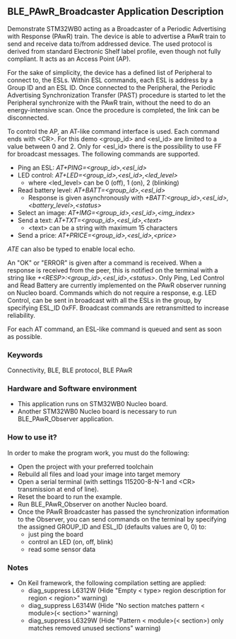 ## __BLE_PAwR_Broadcaster Application Description__

Demonstrate STM32WB0 acting as a Broadcaster of a Periodic Advertising with Response (PAwR) train.
The device is able to advertise a PAwR train to send and receive data to/from addressed device. The used protocol is derived from standard Electronic Shelf
label profile, even though not fully compliant. It acts as an Access Point (AP).

For the sake of simplicity, the device has a defined list of Peripheral to connect to, the ESLs. Within ESL commands, each ESL is address by a Group ID and an ESL ID. Once connected to the Peripheral, the Periodic Advertising Synchronization Transfer (PAST) procedure is started to let the Peripheral synchronize with the PAwR train, without the need to do an energy-intensive scan. Once the procedure is completed, the link can be disconnected.

To control the AP, an AT-like command interface is used.
Each command ends with \<CR>. For this demo \<group_id> and \<esl_id> are limited to a value between 0 and 2. Only for \<esl_id> there is the possibility to use FF for broadcast messages.
The following commands are supported. 
- Ping an ESL: *AT+PING=\<group_id>,\<esl_id>*
- LED control: *AT+LED=\<group_id>,\<esl_id>,\<led_level>*
  - where \<led_level> can be 0 (off), 1 (on), 2 (blinking)
- Read battery level: *AT+BATT=\<group_id>,\<esl_id>*
  - Response is given asynchronously with *+BATT:\<group_id>,\<esl_id>,\<battery_level>,\<status>*
- Select an image: *AT+IMG=\<group_id>,\<esl_id>,\<img_index>*
- Send a text: *AT+TXT=\<group_id>,\<esl_id>,\<text>*
  - \<text> can be a string with maximum 15 characters
- Send a price: *AT+PRICE=\<group_id>,\<esl_id>,\<price>*

*ATE* can also be typed to enable local echo.

An "OK" or "ERROR" is given after a command is received. When a response is received from the peer, this is notified on the terminal with a string like *+\<RESP>:\<group_id>,\<esl_id>,\<status>*.
Only Ping, Led Control and Read Battery are currently implemented on the PAwR observer running on Nucleo board.
Commands which do not require a response, e.g. LED Control, can be sent in broadcast with all the ESLs in the group, by specifying ESL_ID 0xFF. Broadcast commands are retransmitted to increase reliability.

For each AT command, an ESL-like command is queued and sent as soon as possible.

### __Keywords__

Connectivity, BLE, BLE protocol, BLE PAwR

### __Hardware and Software environment__

  - This application runs on STM32WB0 Nucleo board.
  - Another STM32WB0 Nucleo board is necessary to run BLE_PAwR_Observer application.
    
### __How to use it?__

In order to make the program work, you must do the following:

 - Open the project with your preferred toolchain
 - Rebuild all files and load your image into target memory
 - Open a serial terminal (with settings 115200-8-N-1 and \<CR> transmission at end of line).
 - Reset the board to run the example.
 - Run BLE_PAwR_Observer on another Nucleo board.
 - Once the PAwR Broadcaster has passed the synchronization information to the Observer, you can send commands on the terminal by specifying the assigned GROUP_ID and ESL_ID (defaults values are 0, 0) to:
   - just ping the board
   - control an LED (on, off, blink)
   - read some sensor data


### __Notes__
                                            
 - On Keil framework, the following compilation setting are applied:
   - diag_suppress L6312W          (Hide "Empty < type> region description for region < region>" warning)
   - diag_suppress L6314W          (Hide "No section matches pattern < module>(< section>" warning)
   - diag_suppress L6329W          (Hide "Pattern < module>(< section>) only matches removed unused sections" warning)
